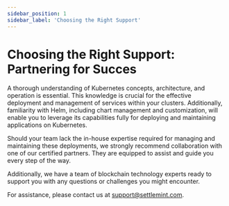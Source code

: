 ```yaml
---
sidebar_position: 1
sidebar_label: 'Choosing the Right Support'
---
```


# Choosing the Right Support: Partnering for Succes

A thorough understanding of Kubernetes concepts, architecture, and operation is essential. This knowledge is crucial for the effective deployment and management of services within your clusters. Additionally, familiarity with Helm, including chart management and customization, will enable you to leverage its capabilities fully for deploying and maintaining applications on Kubernetes.

Should your team lack the in-house expertise required for managing and maintaining these deployments, we strongly recommend collaboration with one of our certified partners. They are equipped to assist and guide you every step of the way.

Additionally, we have a team of blockchain technology experts ready to support you with any questions or challenges you might encounter.

For assistance, please contact us at support@settlemint.com.
